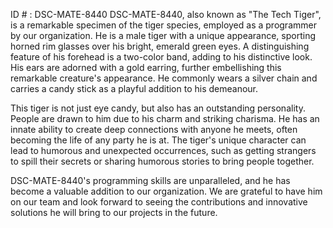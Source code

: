 ID # : DSC-MATE-8440
DSC-MATE-8440, also known as "The Tech Tiger", is a remarkable specimen of the tiger species, employed as a programmer by our organization. He is a male tiger with a unique appearance, sporting horned rim glasses over his bright, emerald green eyes. A distinguishing feature of his forehead is a two-color band, adding to his distinctive look. His ears are adorned with a gold earring, further embellishing this remarkable creature's appearance. He commonly wears a silver chain and carries a candy stick as a playful addition to his demeanour.

This tiger is not just eye candy, but also has an outstanding personality. People are drawn to him due to his charm and striking charisma. He has an innate ability to create deep connections with anyone he meets, often becoming the life of any party he is at. The tiger's unique character can lead to humorous and unexpected occurrences, such as getting strangers to spill their secrets or sharing humorous stories to bring people together.

DSC-MATE-8440's programming skills are unparalleled, and he has become a valuable addition to our organization. We are grateful to have him on our team and look forward to seeing the contributions and innovative solutions he will bring to our projects in the future.